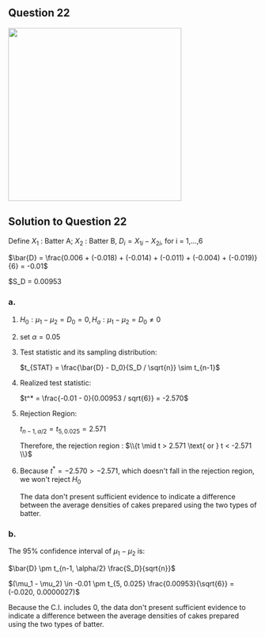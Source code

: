 ## Question 22
<img src = "https://github.com/user-attachments/assets/5c38caf0-5931-482a-a7bf-ff0bc3ffea1f" width = "350">

## Solution to Question 22

Define $X_1$ : Batter A; $X_2$ : Batter B, $D_i = X_{1i} - X_{2i}$, for i = 1,...,6

$\bar{D} = \frac{0.006 + (-0.018) + (-0.014) + (-0.011) + (-0.004) + (-0.019)}{6} = -0.01$

$S_D = 0.00953

### a.

1. $H_0 : \mu_1 - \mu_2 = D_0 = 0, H_a : \mu_1 - \mu_2 = D_0 \neq 0$


2. set $\alpha = 0.05$


3. Test statistic and its sampling distribution:

   $t_{STAT} = \frac{\bar{D} - D_0}{S_D / \sqrt{n}} \sim t_{n-1}$


4. Realized test statistic:

   $t^* = \frac{-0.01 - 0}{0.00953 / sqrt{6}} = -2.570$


5. Rejection Region:

   $t_{n-1, \alpha / 2} = t_{5, 0.025} = 2.571$

   Therefore, the rejection region : $\\{t \mid t > 2.571 \text{ or } t < -2.571 \\}$


6. Because $t^* = -2.570 > -2.571$, which doesn't fall in the rejection region, we won't reject $H_0$

   The data don't present sufficient evidence to indicate a difference between the average densities of cakes prepared using the two types of batter.



### b.

The 95% confidence interval of $\mu_1 - \mu_2$ is:

$\bar{D} \pm t_{n-1, \alpha/2} \frac{S_D}{sqrt{n}}$

$(\mu_1 - \mu_2) \in -0.01 \pm t_{5, 0.025} \frac{0.00953}{\sqrt{6}} = (-0.020, 0.0000027)$

Because the C.I. includes 0, the data don't present sufficient evidence to indicate a difference between the average densities of cakes prepared using the two types of batter.
